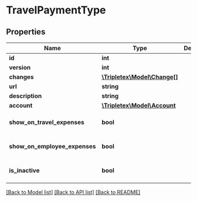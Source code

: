# TravelPaymentType

## Properties
Name | Type | Description | Notes
------------ | ------------- | ------------- | -------------
**id** | **int** |  | [optional] 
**version** | **int** |  | [optional] 
**changes** | [**\Tripletex\Model\Change[]**](Change.md) |  | [optional] 
**url** | **string** |  | [optional] 
**description** | **string** |  | 
**account** | [**\Tripletex\Model\Account**](Account.md) |  | [optional] 
**show_on_travel_expenses** | **bool** |  | [optional] [default to false]
**show_on_employee_expenses** | **bool** |  | [optional] [default to false]
**is_inactive** | **bool** |  | [optional] [default to false]

[[Back to Model list]](../README.md#documentation-for-models) [[Back to API list]](../README.md#documentation-for-api-endpoints) [[Back to README]](../README.md)


